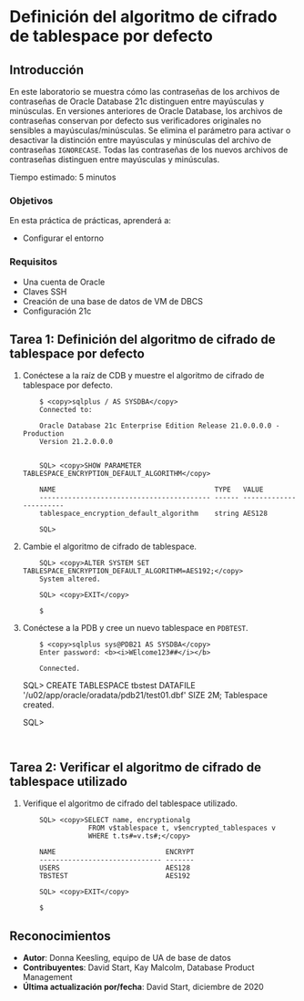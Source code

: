 # Definición del algoritmo de cifrado de tablespace por defecto

## Introducción

En este laboratorio se muestra cómo las contraseñas de los archivos de contraseñas de Oracle Database 21c distinguen entre mayúsculas y minúsculas. En versiones anteriores de Oracle Database, los archivos de contraseñas conservan por defecto sus verificadores originales no sensibles a mayúsculas/minúsculas. Se elimina el parámetro para activar o desactivar la distinción entre mayúsculas y minúsculas del archivo de contraseñas `IGNORECASE`. Todas las contraseñas de los nuevos archivos de contraseñas distinguen entre mayúsculas y minúsculas.

Tiempo estimado: 5 minutos

### Objetivos

En esta práctica de prácticas, aprenderá a:

*   Configurar el entorno

### Requisitos

*   Una cuenta de Oracle
*   Claves SSH
*   Creación de una base de datos de VM de DBCS
*   Configuración 21c

## Tarea 1: Definición del algoritmo de cifrado de tablespace por defecto

1.  Conéctese a la raíz de CDB y muestre el algoritmo de cifrado de tablespace por defecto.
    
        	$ <copy>sqlplus / AS SYSDBA</copy>
        	Connected to:
        
        	Oracle Database 21c Enterprise Edition Release 21.0.0.0.0 - Production
        	Version 21.2.0.0.0
        
    
        	SQL> <copy>SHOW PARAMETER TABLESPACE_ENCRYPTION_DEFAULT_ALGORITHM</copy>
        
        	NAME                                       TYPE   VALUE
        	------------------------------------------ ------ -----------------------
        	tablespace_encryption_default_algorithm    string AES128
        
        	SQL>
        
2.  Cambie el algoritmo de cifrado de tablespace.
    
        	SQL> <copy>ALTER SYSTEM SET TABLESPACE_ENCRYPTION_DEFAULT_ALGORITHM=AES192;</copy>
        	System altered.
        
        	SQL> <copy>EXIT</copy>
        
        	$
        
3.  Conéctese a la PDB y cree un nuevo tablespace en `PDBTEST`.
    
        	$ <copy>sqlplus sys@PDB21 AS SYSDBA</copy>
        	Enter password: <b><i>WElcome123##</i></b>
        
        	Connected.
        

    SQL> <copy>CREATE TABLESPACE tbstest DATAFILE '/u02/app/oracle/oradata/pdb21/test01.dbf' SIZE 2M;</copy>
    Tablespace created.
    
    SQL>
    ```
    

## Tarea 2: Verificar el algoritmo de cifrado de tablespace utilizado

1.  Verifique el algoritmo de cifrado del tablespace utilizado.
    
        	SQL> <copy>SELECT name, encryptionalg
        				FROM v$tablespace t, v$encrypted_tablespaces v
        				WHERE t.ts#=v.ts#;</copy>
        
        	NAME                           ENCRYPT
        	------------------------------ -------
        	USERS                          AES128
        	TBSTEST                        AES192
        
        	SQL> <copy>EXIT</copy>
        
        	$
        

## Reconocimientos

*   **Autor**: Donna Keesling, equipo de UA de base de datos
*   **Contribuyentes**: David Start, Kay Malcolm, Database Product Management
*   **Última actualización por/fecha**: David Start, diciembre de 2020